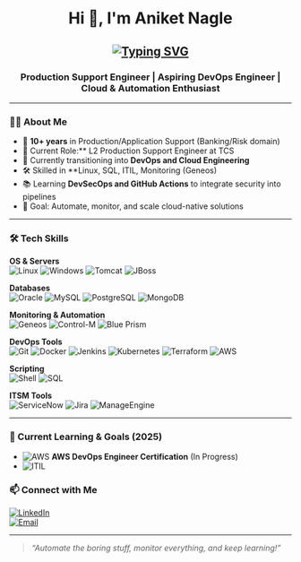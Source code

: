 <!-- Header with Greeting -->
<h1 align="center">Hi 👋, I'm Aniket Nagle</h1>

<h2 align="center"><a href="https://git.io/typing-svg"><img src="https://readme-typing-svg.demolab.com?font=Fira+Code&weight=1000&pause=1000&width=435&lines=10%2B+years+in+Production+Support+Engineer" alt="Typing SVG" /></a></h2>

<h3 align="center">Production Support Engineer | Aspiring DevOps Engineer | Cloud & Automation Enthusiast</h3>

---

### 👨‍💻 About Me
- 💼 **10+ years** in Production/Application Support (Banking/Risk domain)  
- 💼 Current Role:** L2 Production Support Engineer at TCS 
- 🚀 Currently transitioning into **DevOps and Cloud Engineering**  
- 🛠️ Skilled in **Linux, SQL, ITIL, Monitoring (Geneos) 
- 📚 Learning **DevSecOps and GitHub Actions** to integrate security into pipelines  
- 🎯 Goal: Automate, monitor, and scale cloud-native solutions  

---

### 🛠 Tech Skills

**OS & Servers**  
![Linux](https://img.shields.io/badge/Linux-AIX%2FRHEL-black?logo=linux) 
![Windows](https://img.shields.io/badge/Windows-Server-blue?logo=windows) 
![Tomcat](https://img.shields.io/badge/Tomcat-Server-orange?logo=apachetomcat) 
![JBoss](https://img.shields.io/badge/JBoss-Server-red?logo=redhat)

**Databases**  
![Oracle](https://img.shields.io/badge/Oracle-DB-red?logo=oracle) 
![MySQL](https://img.shields.io/badge/MySQL-DB-blue?logo=mysql) 
![PostgreSQL](https://img.shields.io/badge/PostgreSQL-DB-336791?logo=postgresql) 
![MongoDB](https://img.shields.io/badge/MongoDB-DB-green?logo=mongodb)

**Monitoring & Automation**  
![Geneos](https://img.shields.io/badge/ITRS-Geneos-6DB33F) 
![Control-M](https://img.shields.io/badge/Control--M-Automation-orange) 
![Blue Prism](https://img.shields.io/badge/Blue%20Prism-RPA-blue)

**DevOps Tools**  
![Git](https://img.shields.io/badge/Git-F05032?logo=git&logoColor=white) 
![Docker](https://img.shields.io/badge/Docker-2496ED?logo=docker&logoColor=white) 
![Jenkins](https://img.shields.io/badge/Jenkins-D24939?logo=jenkins&logoColor=white) 
![Kubernetes](https://img.shields.io/badge/Kubernetes-326CE5?logo=kubernetes&logoColor=white) 
![Terraform](https://img.shields.io/badge/Terraform-844FBA?logo=terraform&logoColor=white) 
![AWS](https://img.shields.io/badge/AWS-232F3E?logo=amazonaws&logoColor=white)

**Scripting**  
![Shell](https://img.shields.io/badge/Shell-Scripting-black?logo=gnu-bash) 
![SQL](https://img.shields.io/badge/SQL-Database-blue?logo=sqlite)

**ITSM Tools**  
![ServiceNow](https://img.shields.io/badge/ServiceNow-Platform-green) 
![Jira](https://img.shields.io/badge/Jira-0052CC?logo=jira&logoColor=white) 
![ManageEngine](https://img.shields.io/badge/ManageEngine-ITSM-yellow)

---

### 🚀 Current Learning & Goals (2025)

- ![AWS](https://img.shields.io/badge/AWS-DevOps%20Certification-orange?logo=amazonaws) **AWS DevOps Engineer Certification** (In Progress)  
- ![ITIL](https://img.shields.io/badge/ITIL-Foundation-green)

### 📫 Connect with Me

[![LinkedIn](https://img.shields.io/badge/LinkedIn-Aniket%20Nagle-blue?style=flat-square&logo=linkedin)](https://www.linkedin.com/in/nagle-aniket/)  
[![Email](https://img.shields.io/badge/Email-nagleaniket@gmail.com-red?style=flat-square&logo=gmail)](mailto:nagleaniket@gmail.com)  

---

> _“Automate the boring stuff, monitor everything, and keep learning!”_
